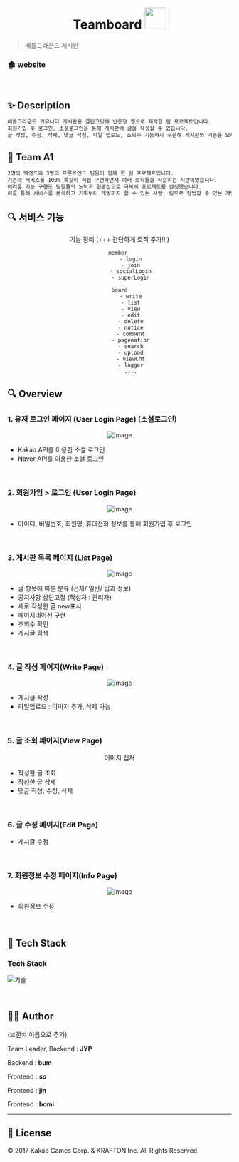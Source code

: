 <h1 align="center">Teamboard <img src="https://raw.githubusercontent.com/MartinHeinz/MartinHeinz/master/wave.gif" width="48px"></h1>
<p>
</p>

> 배틀그라운드 게시판
### 🏠  [website](https://)

<br>

## ✨ Description

```sh
배틀그라운드 커뮤니티 게시판을 클린코딩해 반응형 웹으로 제작한 팀 프로젝트입니다.
회원가입 후 로그인, 소셜로그인을 통해 게시판에 글을 작성할 수 있습니다.
글 작성, 수정, 삭제, 댓글 작성, 파일 업로드, 조회수 기능까지 구현해 게시판의 기능을 모두 경험해 볼 수 있습니다!
```



## :pushpin: Team A1

```sh
2명의 백엔드와 3명의 프론트엔드 팀원이 함께 한 팀 프로젝트입니다.
기존의 서비스를 100% 똑같이 직접 구현하면서 여러 로직들을 학습하는 시간이었습니다.
어려운 기능 구현도 팀원들의 노력과 협동심으로 극복해 프로젝트를 완성했습니다.
이를 통해 서비스를 분석하고 기획부터 개발까지 할 수 있는 사람, 팀으로 협업할 수 있는 개발자가 되었습니다.
```



## :mag: 서비스 기능

<center>
    기능 정리 (+++ 간단하게 로직 추가!!!)
    
    member 
           - login
           - join
           - socialLogin
           - superLogin
           
    board
           - write
           - list
           - view
           - edit
           - delete
           - notice
           - comment
           - pagenation
           - search
           - upload
           - viewCnt
           - logger
           ....
           
      
</center>

## :mag: Overview

### 1. 유저 로그인 페이지 (User Login Page) (소셜로그인)

<center>
    
 ![image](https://user-images.githubusercontent.com/84768566/144599003-9171038b-eb23-4ee7-bfc4-7b164fd9912d.png)
    
</center>

- Kakao API를 이용한 소셜 로그인
- Naver API를 이용한 소셜 로그인

<br>

### 2. 회원가입 > 로그인 (User Login Page)

<center>
    
 ![image](https://user-images.githubusercontent.com/84768566/144599132-865bda6f-ca4a-4724-b3b0-251ead609bcb.png)
    
</center>

- 아이디, 비밀번호, 회원명, 휴대전화 정보를 통해 회원가입 후 로그인

<br>

### 3. 게시판 목록 페이지 (List Page)

<center>
    
 ![image](https://user-images.githubusercontent.com/84768566/144599819-9ac07897-3746-41b6-8620-7bb3dc0e094e.png)
    
</center>

- 글 항목에 따른 분류 (전체/ 일반/ 팁과 정보)
- 공지사항 상단고정 (작성자 : 관리자)
- 새로 작성한 글 new표시
- 페이지네이션 구현
- 조회수 확인
- 게시글 검색

<br>

### 4. 글 작성 페이지(Write Page)

<center>

![image](https://user-images.githubusercontent.com/84768566/144600371-18bc2f3b-321e-4c69-97bf-651a7560079e.png)    
    
</center>

- 게시글 작성
- 파일업로드 : 이미지 추가, 삭제 가능

<br>

### 5. 글 조회 페이지(View Page)

<center>
    이미지 캡쳐
</center>

- 작성한 글 조회
- 작성한 글 삭제
- 댓글 작성, 수정, 삭제

<br>

### 6. 글 수정 페이지(Edit Page)

<center>
    
</center>

- 게시글 수정

<br>

### 7. 회원정보 수정 페이지(Info Page)

<center>
    
![image](https://user-images.githubusercontent.com/84768566/144598803-d0151d64-f8f1-49a5-8d0e-42763d6dce48.png)
    
</center>

- 회원정보 수정

<br>


## :wrench: Tech Stack

### Tech Stack

![기술](https://user-images.githubusercontent.com/84768566/144577425-3368fe1b-0701-4a6e-b083-d3ef793e2610.jpeg)

<br>

## 🤼‍♂️ Author

(브랜치 이름으로 추가)

Team Leader, Backend : **JYP**

Backend : **bum**

Frontend : **so**

Frontend : **jin**

Frontend : **bomi**

<hr>


## 📝 License

© 2017 Kakao Games Corp. & KRAFTON Inc. All Rights Reserved.  <br>
